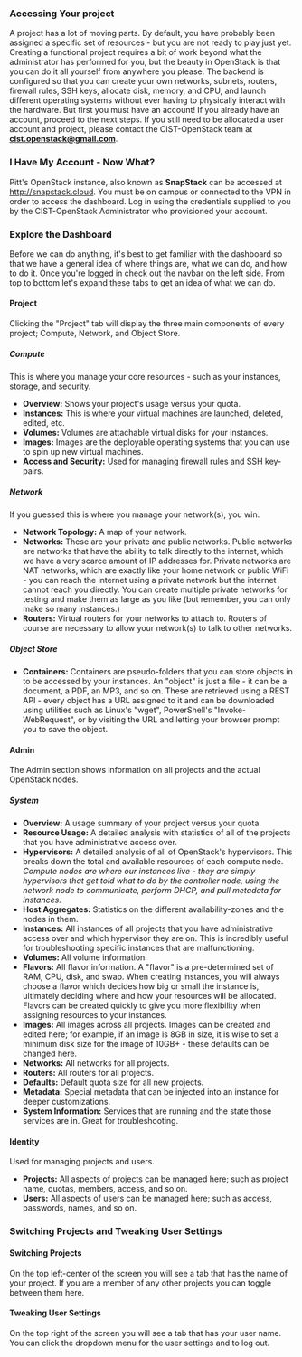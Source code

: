 ### Accessing Your project
A project has a lot of moving parts. By default, you have probably been assigned a specific set of resources - but you are not ready to play just yet. Creating a functional project requires a bit of work beyond what the administrator has performed for you, but the beauty in OpenStack is that you can do it all yourself from anywhere you please. The backend is configured so that you can create your own networks, subnets, routers, firewall rules, SSH keys, allocate disk, memory, and CPU, and launch different operating systems without ever having to physically interact with the hardware. But first you must have an account! If you already have an account, proceed to the next steps. If you still need to be allocated a user account and project, please contact the CIST-OpenStack team at **cist.openstack@gmail.com**.

### I Have My Account - Now What?  

Pitt's OpenStack instance, also known as **SnapStack** can be accessed at http://snapstack.cloud. You must be on campus or connected to the VPN in order to access the dashboard. Log in using the credentials supplied to you by the CIST-OpenStack Administrator who provisioned your account.  

### Explore the Dashboard  

Before we can do anything, it's best to get familiar with the dashboard so that we have a general idea of where things are, what we can do, and how to do it. Once you're logged in check out the navbar on the left side. From top to bottom let's expand these tabs to get an idea of what we can do.  

#### Project
Clicking the "Project" tab will display the three main components of every project; Compute, Network, and Object Store.  

##### Compute
This is where you manage your core resources - such as your instances, storage, and security.

- **Overview:** Shows your project's usage versus your quota.
- **Instances:** This is where your virtual machines are launched, deleted, edited, etc.
- **Volumes:** Volumes are attachable virtual disks for your instances.
- **Images:** Images are the deployable operating systems that you can use to spin up new virtual machines.  
- **Access and Security:** Used for managing firewall rules and SSH key-pairs.

##### Network
If you guessed this is where you manage your network(s), you win.

- **Network Topology:** A map of your network.  
- **Networks:** These are your private and public networks. Public networks are networks that have the ability to talk directly to the internet, which we have a very scarce amount of IP addresses for. Private networks are NAT networks, which are exactly like your home network or public WiFi - you can reach the internet using a private network but the internet cannot reach you directly. You can create multiple private networks for testing and make them as large as you like (but remember, you can only make so many instances.)  
- **Routers:** Virtual routers for your networks to attach to. Routers of course are necessary to allow your network(s) to talk to other networks.

##### Object Store
- **Containers:** Containers are pseudo-folders that you can store objects in to be accessed by your instances. An "object" is just a file - it can be a document, a PDF, an MP3, and so on. These are retrieved using a REST API - every object has a URL assigned to it and can be downloaded using utilities such as Linux's "wget", PowerShell's "Invoke-WebRequest", or by visiting the URL and letting your browser prompt you to save the object.  

#### Admin
The Admin section shows information on all projects and the actual OpenStack nodes.  

##### System
- **Overview:** A usage summary of your project versus your quota.  
- **Resource Usage:** A detailed analysis with statistics of all of the projects that you have administrative access over.  
- **Hypervisors:** A detailed analysis of all of OpenStack's hypervisors. This breaks down the total and available resources of each compute node. *Compute nodes are where our instances live - they are simply hypervisors that get told what to do by the controller node, using the network node to communicate, perform DHCP, and pull metadata for instances.*  
- **Host Aggregates:** Statistics on the different availability-zones and the nodes in them.  
- **Instances:** All instances of all projects that you have administrative access over and which hypervisor they are on. This is incredibly useful for troubleshooting specific instances that are malfunctioning.
- **Volumes:** All volume information.  
- **Flavors:** All flavor information. A "flavor" is a pre-determined set of RAM, CPU, disk, and swap. When creating instances, you will always choose a flavor which decides how big or small the instance is, ultimately deciding where and how your resources will be allocated. Flavors can be created quickly to give you more flexibility when assigning resources to your instances.  
- **Images:** All images across all projects. Images can be created and edited here; for example, if an image is 8GB in size, it is wise to set a minimum disk size for the image of 10GB+ - these defaults can be changed here.
- **Networks:** All networks for all projects.  
- **Routers:** All routers for all projects.  
- **Defaults:** Default quota size for all new projects.
- **Metadata:** Special metadata that can be injected into an instance for deeper customizations.
- **System Information:** Services that are running and the state those services are in. Great for troubleshooting.

#### Identity
Used for managing projects and users.  

- **Projects:** All aspects of projects can be managed here; such as project name, quotas, members, access, and so on.  
- **Users:** All aspects of users can be managed here; such as access, passwords, names, and so on.

### Switching Projects and Tweaking User Settings

#### Switching Projects
On the top left-center of the screen you will see a tab that has the name of your project. If you are a member of any other projects you can toggle between them here.  

#### Tweaking User Settings
On the top right of the screen you will see a tab that has your user name. You can click the dropdown menu for the user settings and to log out.
